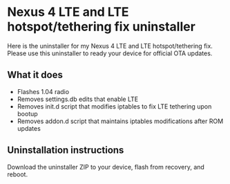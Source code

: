 Nexus 4 LTE and LTE hotspot/tethering fix uninstaller
=====================================================

Here is the uninstaller for my Nexus 4 LTE and LTE hotspot/tethering fix. Please use this uninstaller to ready your device for official OTA updates.


## What it does
* Flashes 1.04 radio
* Removes settings.db edits that enable LTE
* Removes init.d script that modifies iptables to fix LTE tethering upon bootup
* Removes addon.d script that maintains iptables modifications after ROM updates


## Uninstallation instructions
Download the uninstaller ZIP to your device, flash from recovery, and reboot.
